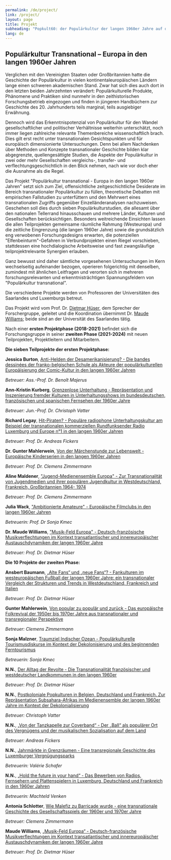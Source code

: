 ```yaml
---
permalink: /de/project/
link: /project/
layout: page
title: Projekt
subheading: "Popkult60: der Populärkultur der langen 1960er Jahre auf der Spur"
lang: de
---
```

## Populärkultur Transnational – Europa in den langen 1960er Jahren
<!-- more -->

Verglichen mit den Vereinigten Staaten oder Großbritannien hatte die Geschichte der Populärkultur in vielen kontinentaleuropäischen Ländern lange einen schweren akademischen Stand. Zwar hat sich dies auch dort in den letzten beiden Jahrzehnten verändert: Populärkulturelle Produkte, Phänomene und Praktiken sind nunmehr in den zeithistorischen Forschungsbetrieb eingezogen und finden in jüngeren Handbüchern zur Geschichte des 20. Jahrhunderts teils marginal, teils ausgiebiger Erwähnung.

Dennoch wird das Erkenntnispotenzial von Populärkultur für den Wandel gesellschaftlicher und politischer Verhältnisse weiterhin unterschätzt, noch immer liegen zahlreiche relevante Themenbereiche wissenschaftlich brach. Dies gilt erst recht unter transnationalen Gesichtspunkten und für europäisch dimensionierte Untersuchungen. Denn bei allem Nachdenken über Methoden und Konzepte transnationaler Geschichte bilden klar abgegrenzte, quellengesättigte Studien, die Aspekte der Populärkultur in zwei oder mehr Gesellschaften vergleichs-, transfer- und verflechtungsgeschichtlich in den Blick nehmen, nach wie vor doch eher die Ausnahme als die Regel.

Das Projekt "Populärkultur transnational - Europa in den langen 1960er Jahren" setzt sich zum Ziel, offensichtliche zeitgeschichtliche Desiderate im Bereich transnationaler Populärkultur zu füllen, theoretische Debatten mit empirischen Fallstudien zu unterfüttern und den Mehrwert eines transnationalen Zugriffs gegenüber Einzelländeranalysen nachzuweisen. Geschehen soll dies durch sieben Populärkulturstudien, die allesamt über den nationalen Tellerrand hinausschauen und mehrere Länder, Kulturen und Gesellschaften berücksichtigen. Besonders weitreichende Einsichten lassen die allen Teilprojekten gemeinsame räumliche Rahmung (Westeuropa) und die zeitliche Eingrenzung (die langen 1960er Jahre) sowie die grundsätzlich eng verwobenen Forschungsdesigns erwarten, die potenziellen "Elfenbeinturm"-Gefahren in Verbundprojekten einen Riegel vorschieben, stattdessen eine hochdialogische Arbeitsweise und fast zwangsläufige teilprojektrelevante Synergien erlauben.

Ganz bewusst sind daher sämtliche vorgesehenen Untersuchungen im Kern wechselseitig aufeinander bezogen, operieren folgerichtig mit denselben, zumindest mit ähnlichen Leitfragen und verorten sich in mehreren forschungsrelevanten und erkenntnisträchtigen Spannungsfeldern von "Populärkultur transnational".

Die verschiedene Projekte werden von Professoren der Universitäten des Saarlandes und Luxemburgs betreut.

Das Projekt wird vom Prof. Dr. [Dietmar Hüser](https://popkult60.eu/people/), dem Sprecher der Forschergruppe, geleitet und die Koordination übernimmt Dr. [Maude Williams](https://popkult60.eu/people/); beide sind an der Universität des Saarlandes tätig.

Nach einer **ersten Projektphase (2018-2021)** befindet sich die Forschungsgruppe in seiner **zweiten Phase (2021-2024)** mit neuen Teilprojekten, Projektleitern und Mitarbeitern.

**Die sieben Teilprojekte der ersten Projektphase:**


**Jessica Burton**, [Anti-Helden der Desamerikanisierung? - Die bandes dessinées der franko-belgischen Schule als Akteure der populärkulturellen Europäisierung der Comic-Kultur in den langen 1960er Jahren](../assets/pdf/burton-de.pdf)


*Betreuer: Ass.-Prof. Dr. Benoît Majerus*


**Ann-Kristin Kurberg**, [Grenzenlose Unterhaltung - Repräsentation und Inszenierung fremder Kulturen in Unterhaltungsshows im bundesdeutschen, französischen und spanischen Fernsehen der 1960er Jahre](../assets/pdf/kurberg-de.pdf)


*Betreuer: Jun.-Prof. Dr. Christoph Vatter*



**Richard Legay**, [Hit-Piraten? - Populäre radiophone Unterhaltungskultur am Beispiel der transnationalen kommerziellen Rundfunksender Radio Luxemburg und Europe n°1 in den langen 1960er Jahren](../assets/pdf/legay-de.pdf)


*Betreuer: Prof. Dr. Andreas Fickers*



**Dr. Gunter Mahlerwein**, [Von der Märchenstunde zur Lebenswelt - Europäische Kinderserien in den langen 1960er Jahren](../assets/pdf/mahlerwein-de.pdf)


*Betreuer: Prof. Dr. Clemens Zimmermann*



**Aline Maldener**, ["Jugend-Medienensemble Europa" - Zur Transnationalität von Jugendmedien und ihrer populären Jugendkultur in Westdeutschland, Frankreich, Großbritannien 1964- 1974](../assets/pdf/maldener-de.pdf)


*Betreuer: Prof. Dr. Clemens Zimmermann*



**Julia Wack**, ["Ambitionierte Amateure" - Europäische Filmclubs in den langen 1960er Jahren](../assets/pdf/wack-de.pdf)


*Betreuerin: Prof. Dr Sonja Kmec*



**Dr. Maude Williams**, ["Musik-Feld Europa" - Deutsch-französische Musikverflechtungen im Kontext transatlantischer und innereuropäischer Austauschdynamiken der langen 1960er Jahre](../assets/pdf/williams-de.pdf)


*Betreuer: Prof. Dr. Dietmar Hüser*


**Die 10 Projekte der zweiten Phase:**



**Ansbert Baumann**, [„Alte Fans“ und „neue Fans“? - Fankulturen im westeuropäischen Fußball der langen 1960er Jahre: ein transnationaler Vergleich der Strukturen und Trends in Westdeutschland, Frankreich und Italien](../assets/pdf/baumann-de.pdf)


*Betreuer: Prof. Dr. Dietmar Hüser*



**Gunter Mahlerwein**, [Von popular zu populär und zurück - Das europäische Folkrevival der 1950er bis 1970er Jahre aus transnationaler und transregionaler Perspektive](../assets/pdf/mahlerwein2-de.pdf)


*Betreuer: Clemens Zimmermann*



**Sonja Malzner**, [Traumziel Indischer Ozean - Populärkulturelle Tourismusdiskurse im Kontext der Dekolonisierung und des beginnenden Ferntourismus](../assets/pdf/malzner-de.pdf)

*Betreuerin: Sonja Kmec*



**N.N.**, [Der Alltag der Revolte - Die Transnationalität französischer und westdeutscher Landkommunen in den langen 1960er](../assets/pdf/nnh-de.pdf)


*Betreuer: Prof. Dr. Dietmar Hüser*



**N.N.**, [Postkoloniale Popkulturen in Belgien, Deutschland und Frankreich. Zur Repräsentation Subsahara-Afrikas im Medienensemble der langen 1960er Jahre im Kontext der Dekolonialisierung](../assets/pdf/nnv-de.pdf)


*Betreuer: Christoph Vatter*



**N.N.**, [„Von der Tanzkapelle zur Coverband“ - Der „Ball“ als populärer Ort des Vergnügens und der musikalischen Sozialisation auf dem Land](../assets/pdf/nnv-de.pdf)


*Betreuer: Andreas Fickers*

**N.N.**, [Jahrmärkte in Grenzräumen - Eine transregionale Geschichte des Luxemburger Vergnügungsparks](../assets/pdf/nnf-de.pdf)


*Betreuerin: Valérie Schafer*



**N.N.**, [„Hold the future in your hand“ - Das Bewerben von Radios, Fernsehern und Plattenspielern in Luxemburg, Deutschland und Frankreich in den 1960er Jahren](../assets/pdf/nnve-de.pdf)


*Betreuerin: Machteld Venken*



**Antonia Schlotter**, [Wie Malefiz zu Barricade wurde - eine transnationale Geschichte des Gesellschaftsspiels der 1960er und 1970er Jahre](../assets/pdf/schlotter-de.pdf)


*Betreuer: Clemens Zimmermann*



**Maude Williams**, [„Musik-Feld Europa“ - Deutsch-französische Musikverflechtungen im Kontext transatlantischer und innereuropäischer Austauschdynamiken der langen 1960er Jahre](../assets/pdf/williams-2-de.pdf)


*Betreuer: Prof. Dr. Dietmar Hüser*
